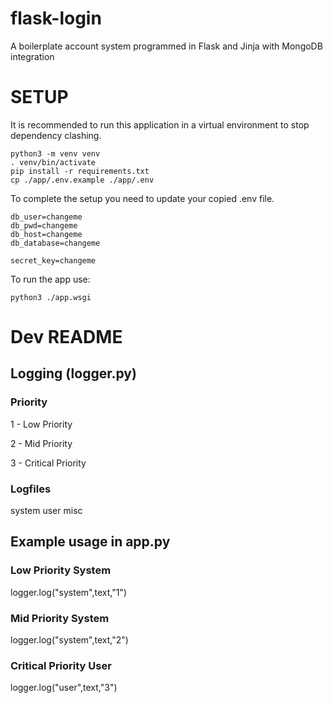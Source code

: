 # flask-login
A boilerplate account system programmed in Flask and Jinja with MongoDB integration


# SETUP

It is recommended to run this application in a virtual environment to stop dependency clashing.

```
python3 -m venv venv
. venv/bin/activate
pip install -r requirements.txt
cp ./app/.env.example ./app/.env  
```

To complete the setup you need to update your copied .env file.

```
db_user=changeme
db_pwd=changeme
db_host=changeme
db_database=changeme

secret_key=changeme
```

To run the app use:
```
python3 ./app.wsgi
```
# Dev README

## Logging (logger.py) 

### Priority
  
  1 - Low Priority
  
  2 - Mid Priority
  
  3 - Critical Priority

### Logfiles
   system
   user
   misc

## Example usage in app.py

### Low Priority System
   
   logger.log("system",text,"1")

### Mid Priority System
   
   logger.log("system",text,"2")

### Critical Priority User
   
   logger.log("user",text,"3")
